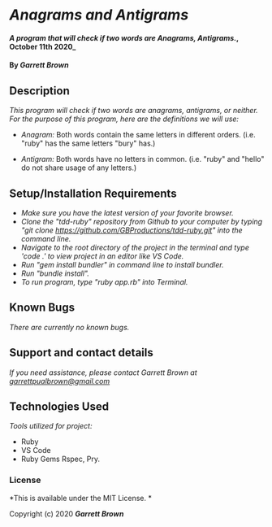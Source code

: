 # _Anagrams and Antigrams_

#### _A program that will check if two words are Anagrams, Antigrams._, October 11th 2020_

#### By _**Garrett Brown**_

## Description

_This program will check if two words are anagrams, antigrams, or neither. For the purpose of this program, here are the definitions we will use:_

* _Anagram:_ Both words contain the same letters in different orders. (i.e. "ruby" has the same letters "bury" has.)

* _Antigram:_ Both words have no letters in common. (i.e. "ruby" and "hello" do not share usage of any letters.)

## Setup/Installation Requirements
* _Make sure you have the latest version of your favorite browser._
* _Clone the "tdd-ruby" repository from Github to your computer by typing "git clone https://github.com/GBProductions/tdd-ruby.git" into the command line._
* _Navigate to the root directory of the project in the terminal and type 'code .' to view project in an editor like VS Code._
* _Run "gem install bundler" in command line to install bundler._
* _Run "bundle install"._
* _To run program, type "ruby app.rb" into Terminal._


## Known Bugs

_There are currently no known bugs._

## Support and contact details

_If you need assistance, please contact Garrett Brown at <garrettpualbrown@gmail.com>_

## Technologies Used

_Tools utilized for project:_

* Ruby
* VS Code
* Ruby Gems Rspec, Pry.

### License

*This is available under the MIT License. *

Copyright (c) 2020 **_Garrett Brown_**